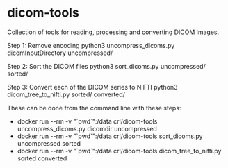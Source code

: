 # dicom-tools
Collection of tools for reading, processing and converting DICOM images.

Step 1: Remove encoding
python3 uncompress_dicoms.py dicomInputDirectory uncompressed/

Step 2: Sort the DICOM files
python3 sort_dicoms.py  uncompressed/ sorted/

Step 3: Convert each of the DICOM series to NIFTI
python3 dicom_tree_to_nifti.py sorted/ converted/

These can be done from the command line with these steps:

* docker run --rm -v "\`pwd\`":/data crl/dicom-tools uncompress_dicoms.py dicomdir uncompressed
* docker run --rm -v "\`pwd\`":/data crl/dicom-tools sort_dicoms.py uncompressed sorted
* docker run --rm -v "\`pwd\`":/data crl/dicom-tools dicom_tree_to_nifti.py sorted converted
